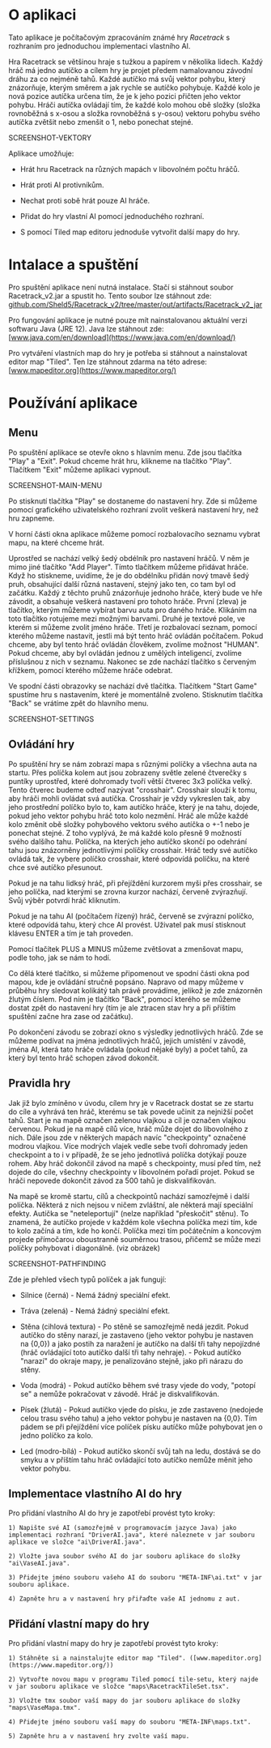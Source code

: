 # O aplikaci

Tato aplikace je počítačovým zpracováním známé hry *Racetrack* s rozhraním pro jednoduchou implementaci vlastního AI.

Hra Racetrack se většinou hraje s tužkou a papírem v několika lidech. Každý hráč má jedno autíčko a cílem hry je projet předem namalovanou závodní dráhu za co nejméně tahů. Každé autíčko má svůj vektor pohybu, který znázorňuje, kterým směrem a jak rychle se autíčko pohybuje. Každé kolo je nová pozice autíčka určena tím, že je k jeho pozici přičten jeho vektor pohybu. Hráči autíčka ovládají tím, že každé kolo mohou obě složky (složka rovnoběžná s x-osou a složka rovnoběžná s y-osou) vektoru pohybu svého autíčka zvětšit nebo zmenšit o 1, nebo ponechat stejné.

SCREENSHOT-VEKTORY

Aplikace umožňuje:

 - Hrát hru Racetrack na různých mapách v libovolném počtu hráčů.

 - Hrát proti AI protivníkům.

 - Nechat proti sobě hrát pouze AI hráče.

 - Přidat do hry vlastní AI pomocí jednoduchého rozhraní.

 - S pomocí Tiled map editoru jednoduše vytvořit další mapy do hry.

# Intalace a spuštění

Pro spuštění aplikace není nutná instalace. Stačí si stáhnout soubor Racetrack_v2.jar a spustit ho. Tento soubor lze stáhnout zde: [github.com/Sheld5/Racetrack_v2/tree/master/out/artifacts/Racetrack_v2_jar](https://github.com/Sheld5/Racetrack_v2/tree/master/out/artifacts/Racetrack_v2_jar)

Pro fungování aplikace je nutné pouze mít nainstalovanou aktuální verzi softwaru Java (JRE 12). Java lze stáhnout zde: [www.java.com/en/download](https://www.java.com/en/download/)

Pro vytváření vlastních map do hry je potřeba si stáhnout a nainstalovat editor map "Tiled". Ten lze stáhnout zdarma na této adrese: [www.mapeditor.org](https://www.mapeditor.org/)

# Používání aplikace

## Menu

Po spuštění aplikace se otevře okno s hlavním menu. Zde jsou tlačítka "Play" a "Exit". Pokud chceme hrát hru, klikneme na tlačítko "Play". Tlačítkem "Exit" můžeme aplikaci vypnout.

SCREENSHOT-MAIN-MENU

Po stisknutí tlačítka "Play" se dostaneme do nastavení hry. Zde si můžeme pomocí grafického uživatelského rozhraní zvolit veškerá nastavení hry, než hru zapneme.

V horní části okna aplikace můžeme pomocí rozbalovacího seznamu vybrat mapu, na které chceme hrát.

Uprostřed se nachází velký šedý obdélník pro nastavení hráčů. V něm je mimo jiné tlačítko "Add Player". Tímto tlačítkem můžeme přidávat hráče. Když ho stiskneme, uvidíme, že je do obdélníku přidán nový tmavě šedý pruh, obsahující další různá nastavení, stejný jako ten, co tam byl od začátku. Každý z těchto pruhů znázorňuje jednoho hráče, který bude ve hře závodit, a obsahuje veškerá nastavení pro tohoto hráče. První (zleva) je tlačítko, kterým můžeme vybírat barvu auta pro daného hráče. Klikáním na toto tlačítko rotujeme mezi možnými barvami. Druhé je textové pole, ve kterém si můžeme zvolit jméno hráče. Třetí je rozbalovací seznam, pomocí kterého můžeme nastavit, jestli má být tento hráč ovládán počítačem. Pokud chceme, aby byl tento hráč ovládán člověkem, zvolíme možnost "HUMAN". Pokud chceme, aby byl ovládán jednou z umělých inteligencí, zvolíme příslušnou z nich v seznamu. Nakonec se zde nachází tlačítko s červeným křížkem, pomocí kterého můžeme hráče odebrat.

Ve spodní části obrazovky se nachází dvě tlačítka. Tlačítkem "Start Game" spustíme hru s nastavením, které je momentálně zvoleno. Stisknutím tlačítka "Back" se vrátíme zpět do hlavního menu.

SCREENSHOT-SETTINGS

## Ovládání hry

Po spuštění hry se nám zobrazí mapa s různými políčky a všechna auta na startu. Přes políčka kolem aut jsou zobrazeny světle zelené čtverečky s puntíky uprostřed, které dohromady tvoří větší čtverec 3x3 políčka velký. Tento čtverec budeme odteď nazývat "crosshair". Crosshair slouží k tomu, aby hráči mohli ovládat svá autíčka. Crosshair je vždy vykreslen tak, aby jeho prostřední políčko bylo to, kam autíčko hráče, který je na tahu, dojede, pokud jeho vektor pohybu hráč toto kolo nezmění. Hráč ale může každé kolo změnit obě složky pohybového vektoru svého autíčka o +-1 nebo je ponechat stejné. Z toho vyplývá, že má každé kolo přesně 9 možností svého dalšího tahu. Políčka, na kterých jeho autíčko skončí po odehrání tahu jsou znázorněny jednotlivými políčky crosshair. Hráč tedy své autíčko ovládá tak, že vybere políčko crosshair, které odpovídá políčku, na které chce své autíčko přesunout.

Pokud je na tahu lidksý hráč, při přejíždění kurzorem myši přes crosshair, se jeho políčka, nad kterými se zrovna kurzor nachází, červeně zvýrazňují. Svůj výběr potvrdí hráč kliknutím.

Pokud je na tahu AI (počítačem řízený) hráč, červeně se zvýrazní políčko, které odpovídá tahu, který chce AI provést. Uživatel pak musí stisknout klávesu ENTER a tím je tah proveden.

Pomocí tlačítek PLUS a MINUS můžeme zvětšovat a zmenšovat mapu, podle toho, jak se nám to hodí.

Co dělá které tlačítko, si můžeme připomenout ve spodní části okna pod mapou, kde je ovládání stručně popsáno. Napravo od mapy můžeme v průběhu hry sledovat kolikátý tah právě provádíme, jelikož je zde znázorněn žlutým číslem. Pod ním je tlačítko "Back", pomocí kterého se můžeme dostat zpět do nastavení hry (tím je ale ztracen stav hry a při příštím spuštění začne hra zase od začátku).

Po dokončení závodu se zobrazí okno s výsledky jednotlivých hráčů. Zde se můžeme podívat na jména jednotlivých hráčů, jejich umístění v závodě, jména AI, která tato hráče ovládala (pokud nějaké byly) a počet tahů, za který byl tento hráč schopen závod dokončit.

## Pravidla hry

Jak již bylo zmíněno v úvodu, cílem hry je v Racetrack dostat se ze startu do cíle a vyhrává ten hráč, kterému se tak povede učinit za nejnižší počet tahů. Start je na mapě označen zelenou vlajkou a cíl je označen vlajkou červenou. Pokud je na mapě cílů více, hráč může dojet do libovolného z nich. Dále jsou zde v některých mapách navíc "checkpointy" označené modrou vlajkou. Více modrých vlajek vedle sebe tvoří dohromady jeden checkpoint a to i v případě, že se jeho jednotlivá políčka dotýkají pouze rohem. Aby hráč dokončil závod na mapě s checkpointy, musí před tím, než dojede do cíle, všechny checkpointy v libovolném pořadí projet. Pokud se hráči nepovede dokončit závod za 500 tahů je diskvalifikován.

Na mapě se kromě startu, cílů a checkpointů nachází samozřejmě i další políčka. Některá z nich nejsou v ničem zvláštní, ale některá mají speciální efekty. Autíčka se "neteleportují" (nelze například "přeskočit" stěnu). To znamená, že autíčko projede v každém kole všechna políčka mezi tím, kde to kolo začíná a tím, kde ho končí. Políčka mezi tím počátečním a koncovým projede přímočarou oboustranně souměrnou trasou, přičemž se může mezi políčky pohybovat i diagonálně. (viz obrázek)

SCREENSHOT-PATHFINDING

Zde je přehled všech typů políček a jak fungují:

- Silnice (černá) - Nemá žádný speciální efekt.

- Tráva (zelená) - Nemá žádný speciální efekt.

- Stěna (cihlová textura) - Po stěně se samozřejmě nedá jezdit. Pokud autíčko do stěny narazí, je zastaveno (jeho vektor pohybu je nastaven na {0,0}) a jako postih za naražení je autíčko na další tři tahy nepojízdné (hráč ovládající toto autíčko další tři tahy nehraje).
						  - Pokud autíčko "narazí" do okraje mapy, je penalizováno stejně, jako při nárazu do stěny.

- Voda (modrá) - Pokud autíčko během své trasy vjede do vody, "potopí se" a nemůže pokračovat v závodě. Hráč je diskvalifikován.

- Písek (žlutá) - Pokud autíčko vjede do písku, je zde zastaveno (nedojede celou trasu svého tahu) a jeho vektor pohybu je nastaven na {0,0}. Tím pádem se při přejíždění více políček písku autíčko může pohybovat jen o jedno políčko za kolo.

- Led (modro-bílá) - Pokud autíčko skončí svůj tah na ledu, dostává se do smyku a v příštím tahu hráč ovládající toto autíčko nemůže měnit jeho vektor pohybu.

## Implementace vlastního AI do hry

Pro přidání vlastního AI do hry je zapotřebí provést tyto kroky:

	1) Napište své AI (samozřejmě v programovacím jazyce Java) jako implementaci rozhraní "DriverAI.java", které naleznete v jar souboru aplikace ve složce "ai\DriverAI.java".

	2) Vložte java soubor svého AI do jar souboru aplikace do složky "ai\VaseAI.java".

	3) Přidejte jméno souboru vašeho AI do souboru "META-INF\ai.txt" v jar souboru aplikace.

	4) Zapněte hru a v nastavení hry přiřaďte vaše AI jednomu z aut.

## Přidání vlastní mapy do hry

Pro přidání vlastní mapy do hry je zapotřebí provést tyto kroky:

	1) Stáhněte si a nainstalujte editor map "Tiled". ([www.mapeditor.org](https://www.mapeditor.org/))

	2) Vytvořte novou mapu v programu Tiled pomocí tile-setu, který najde v jar souboru aplikace ve složce "maps\RacetrackTileSet.tsx".

	3) Vložte tmx soubor vaší mapy do jar souboru aplikace do složky "maps\VaseMapa.tmx".

	4) Přidejte jméno souboru vaší mapy do souboru "META-INF\maps.txt".

	5) Zapněte hru a v nastavení hry zvolte vaší mapu.